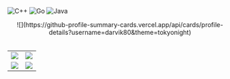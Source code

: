 
![C++](https://img.shields.io/badge/c++-%2300599C.svg?style=for-the-badge&logo=c%2B%2B&logoColor=white)
![Go](https://img.shields.io/badge/go-%2300ADD8.svg?style=for-the-badge&logo=go&logoColor=white)
![Java](https://img.shields.io/badge/java-%23ED8B00.svg?style=for-the-badge&logo=openjdk&logoColor=white)
<br>
<center>![](https://github-profile-summary-cards.vercel.app/api/cards/profile-details?username=darvik80&theme=tokyonight)</center>
<br>

|   |   |
|:-:|:-:|
|![](https://github-profile-summary-cards.vercel.app/api/cards/most-commit-language?username=darvik80&theme=tokyonight)|![](https://github-profile-summary-cards.vercel.app/api/cards/repos-per-language?username=darvik80&theme=tokyonight)|
|![](https://github-profile-summary-cards.vercel.app/api/cards/stats?username=darvik80&theme=tokyonight)|![](https://github-profile-summary-cards.vercel.app/api/cards/productive-time?username=darvik80&theme=tokyonight)|
